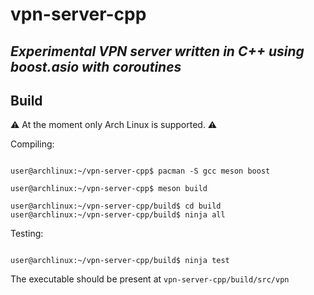 # vpn-server-cpp
## _Experimental VPN server written in C++ using boost.asio with coroutines_

## Build
⚠️ At the moment only Arch Linux is supported. ⚠️

Compiling:
```console

user@archlinux:~/vpn-server-cpp$ pacman -S gcc meson boost

user@archlinux:~/vpn-server-cpp$ meson build

user@archlinux:~/vpn-server-cpp/build$ cd build
user@archlinux:~/vpn-server-cpp/build$ ninja all

```

Testing:
```console

user@archlinux:~/vpn-server-cpp/build$ ninja test

```

The executable should be present at `vpn-server-cpp/build/src/vpn`
